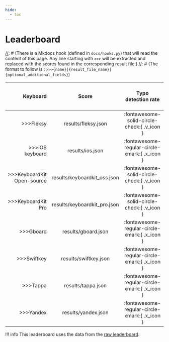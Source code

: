 ```yaml
---
hide:
  - toc
---
```


# Leaderboard

[//]: # (A bit of explanation is required for this page)
[//]: # (There is a Mkdocs hook (defined in `docs/hooks.py`) that will read the content of this page. Any line starting with `>>>` will be extracted and replaced with the scores found in the corresponding result file.)
[//]: # (The format to follow is : `>>>{name}|{result_file_name}|{optional_additional_fields}`)

| Keyboard | Score | Typo detection rate | Auto-correction frustration rate | Auto-completion | Next-word prediction | SDK available |
|---------:|:-----:|:-------------------:|:--------------------------------:|:---------------:|:-------------------:|:-------------:|
>>>Fleksy|results/fleksy.json|:fontawesome-solid-circle-check:{ .v_icon }
>>>iOS keyboard|results/ios.json|:fontawesome-regular-circle-xmark:{ .x_icon }
>>>KeyboardKit Open-source|results/keyboardkit_oss.json|:fontawesome-solid-circle-check:{ .v_icon }
>>>KeyboardKit Pro|results/keyboardkit_pro.json|:fontawesome-solid-circle-check:{ .v_icon }
>>>Gboard|results/gboard.json|:fontawesome-regular-circle-xmark:{ .x_icon }
>>>Swiftkey|results/swiftkey.json|:fontawesome-regular-circle-xmark:{ .x_icon }
>>>Tappa|results/tappa.json|:fontawesome-regular-circle-xmark:{ .x_icon }
>>>Yandex|results/yandex.json|:fontawesome-regular-circle-xmark:{ .x_icon }

!!! info
    This leaderboard uses the data from the [raw leaderboard](main.md).
